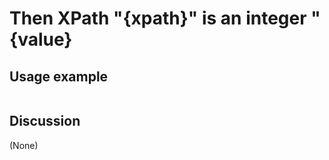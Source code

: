 
Then XPath "{xpath}" is an integer "{value}
=============================================================================================================

Usage example
-------------

```
```

Discussion
----------

(None)